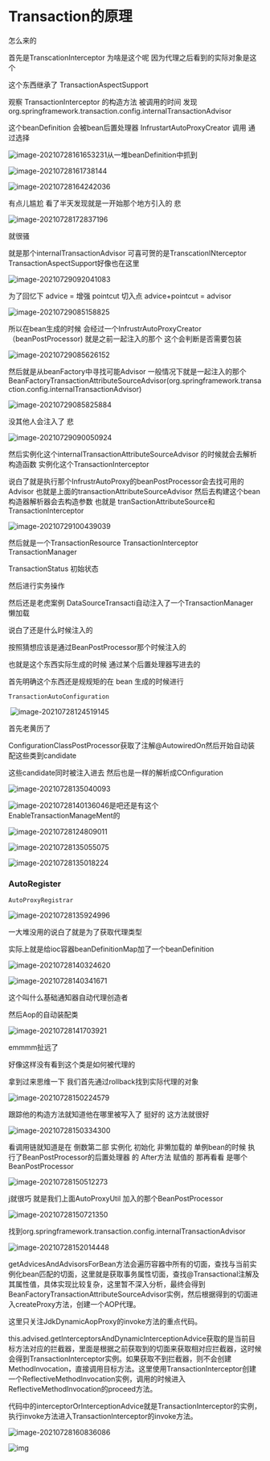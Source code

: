 # Transaction的原理



怎么来的

首先是TranscationInterceptor 为啥是这个呢 因为代理之后看到的实际对象是这个

这个东西继承了 TransactionAspectSupport 

观察 TransactionInterceptor 的构造方法 被调用的时间 发现org.springframework.transaction.config.internalTransactionAdvisor

这个beanDefinition 会被bean后置处理器 InfrustartAutoProxyCreator 调用  通过选择

![image-20210728161653231](assets/image-20210728161653231.png)从一堆beanDefinition中抓到   

![image-20210728161738144](assets/image-20210728161738144.png)





![image-20210728164242036](assets/image-20210728164242036.png)

有点儿尴尬 看了半天发现就是一开始那个地方引入的 悲

![image-20210728172837196](assets/image-20210728172837196.png)



就很骚

就是那个internalTransactionAdvisor  可喜可贺的是TranscationINterceptor   TransactionAspectSupport好像也在这里

![image-20210729092041083](assets/image-20210729092041083.png)

为了回忆下 advice = 增强   pointcut 切入点      advice+pointcut = advisor 

![image-20210729085158825](assets/image-20210729085158825.png)

所以在bean生成的时候 会经过一个InfrustrAutoProxyCreator（beanPostProcessor) 就是之前一起注入的那个  这个会判断是否需要包装   

![image-20210729085626152](assets/image-20210729085626152.png)

然后就是从beanFactory中寻找可能Advisor 一般情况下就是一起注入的那个BeanFactoryTransactionAttributeSourceAdvisor(org.springframework.transaction.config.internalTransactionAdvisor)



![image-20210729085825884](assets/image-20210729085825884.png)

没其他人会注入了  悲

![image-20210729090050924](assets/image-20210729090050924.png)

然后实例化这个internalTransactionAttributeSourceAdvisor 的时候就会去解析构造函数 实例化这个TransactionInterceptor

说白了就是执行那个InfrustrAutoProxy的beanPostProcessor会去找可用的Advisor  也就是上面的transactionAttributeSourceAdvisor 然后去构建这个bean 构造器解析器会去构造参数 也就是 tranSactionAttributeSource和TransactionInterceptor



![image-20210729100439039](assets/image-20210729100439039.png)



然后就是一个TransactionResource TransactionInterceptor TransactionManager 

TransactionStatus 初始状态 

然后进行实务操作





然后还是老虎案例 DataSourceTransacti自动注入了一个TransactionManager 懒加载



说白了还是什么时候注入的

按照猜想应该是通过BeanPostProcessor那个时候注入的

也就是这个东西实际生成的时候 通过某个后置处理器写进去的



首先明确这个东西还是规规矩的在 bean 生成的时候进行

```
TransactionAutoConfiguration
```

​	![image-20210728124519145](assets/image-20210728124519145.png)

首先老黄历了

ConfigurationClassPostProcessor获取了注解@AutowiredOn然后开始自动装配这些类到candidate

这些candidate同时被注入进去 然后也是一样的解析成COnfiguration  

![image-20210728135040093](assets/image-20210728135040093.png)

![image-20210728140136046](assets/image-20210728140136046.png)是吧还是有这个EnableTransactionManageMent的

![image-20210728124809011](assets/image-20210728124809011.png)

![image-20210728135055075](assets/image-20210728135055075.png)

![image-20210728135018224](assets/image-20210728135018224.png)

### AutoRegister

```
AutoProxyRegistrar
```

![image-20210728135924996](assets/image-20210728135924996.png)

一大堆没用的说白了就是为了获取代理类型

实际上就是给ioc容器beanDefinitionMap加了一个beanDefinition

![image-20210728140324620](assets/image-20210728140324620.png)

![image-20210728140341671](assets/image-20210728140341671.png)

这个叫什么基础通知器自动代理创造者

然后Aop的自动装配类

![image-20210728141703921](assets/image-20210728141703921.png)





emmmm扯远了

好像这样没有看到这个类是如何被代理的

拿到过来思维一下 我们首先通过rollback找到实际代理的对象

![image-20210728150224579](assets/image-20210728150224579.png)

跟踪他的构造方法就知道他在哪里被写入了 挺好的 这方法就很好

![image-20210728150334300](assets/image-20210728150334300.png)

看调用链就知道是在 倒数第二部 实例化 初始化 非懒加载的 单例bean的时候 执行了BeanPostProcessor的后置处理器 的 After方法 赋值的  那再看看  是哪个BeanPostProcessor

![image-20210728150512273](assets/image-20210728150512273.png)

j就很巧 就是我们上面AutoProxyUtil 加入的那个BeanPostProcessor 

![image-20210728150721350](assets/image-20210728150721350.png)

找到org.springframework.transaction.config.internalTransactionAdvisor 

![image-20210728152014448](assets/image-20210728152014448.png)

getAdvicesAndAdvisorsForBean方法会遍历容器中所有的切面，查找与当前实例化bean匹配的切面，这里就是获取事务属性切面，查找@Transactional注解及其属性值，具体实现比较复杂，这里暂不深入分析，最终会得到BeanFactoryTransactionAttributeSourceAdvisor实例，然后根据得到的切面进入createProxy方法，创建一个AOP代理。



这里只关注JdkDynamicAopProxy的invoke方法的重点代码。

this.advised.getInterceptorsAndDynamicInterceptionAdvice获取的是当前目标方法对应的拦截器，里面是根据之前获取到的切面来获取相对应拦截器，这时候会得到TransactionInterceptor实例。如果获取不到拦截器，则不会创建MethodInvocation，直接调用目标方法。这里使用TransactionInterceptor创建一个ReflectiveMethodInvocation实例，调用的时候进入ReflectiveMethodInvocation的proceed方法。

代码中的interceptorOrInterceptionAdvice就是TransactionInterceptor的实例，执行invoke方法进入TransactionInterceptor的invoke方法。

![image-20210728160836086](assets/image-20210728160836086.png)

![img](assets/38e5d8b2f765124fce19dc49f493473d)

